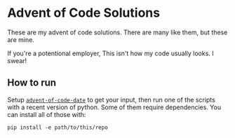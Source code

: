 # Advent of Code Solutions

These are my advent of code solutions. There are many like them, but these are mine.

If you're a potentional employer, This isn't how my code usually looks. I swear!

## How to run

Setup [`advent-of-code-date`](https://github.com/wimglenn/advent-of-code-data?tab=readme-ov-file#quickstart) 
to get your input, then run one of the scripts with a recent version of python. Some of
them require dependencies. You can install all of those with:

```console
pip install -e path/to/this/repo
```